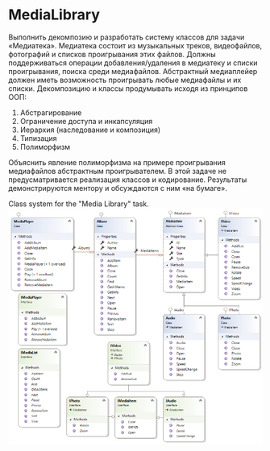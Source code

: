 # MediaLibrary
Выполнить декомпозию и разработать систему классов для задачи «Медиатека». Медиатека состоит из музыкальных треков, видеофайлов, фотографий и списков проигрывания этих файлов. Должны поддерживаться операции добавления/удаления в медиатеку и списки проигрывания, поиска среди медиафайлов. Абстрактный медиаплейер должен иметь возможность проигрывать любые медиафайлы и их списки. Декомпозицию и классы продумывать исходя из принципов ООП:

1) Абстрагирование
2) Ограничение доступа и инкапсуляция
3) Иерархия (наследование и композиция)
4) Типизация
5) Полиморфизм

Объяснить явление полиморфизма на примере проигрывания медиафайлов абстрактным проигрывателем.
В этой задаче не предусматривается реализация классов и кодирование. Результаты демонстрируются ментору и обсуждаются с ним «на бумаге».

Class system for the "Media Library" task.
![ClassDiagram](https://github.com/Irirgavia/MediaLibrary/blob/master/src/MediaLibraryClassDiagram.png)
